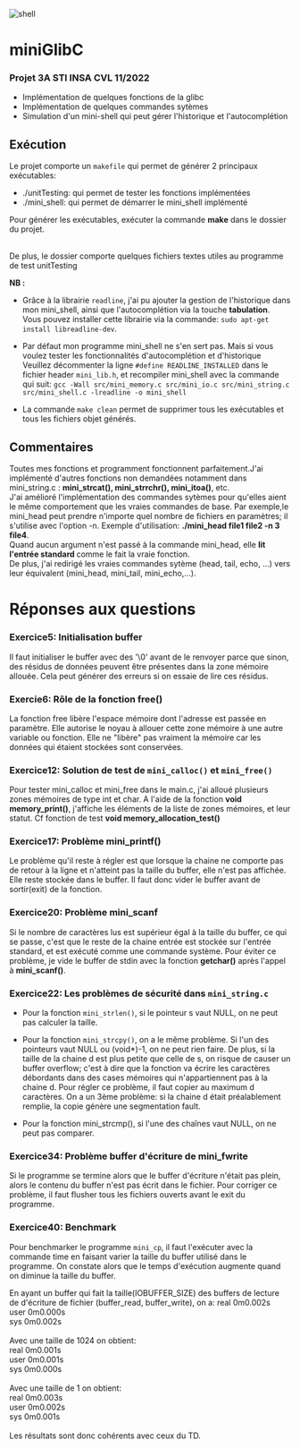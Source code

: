![shell](https://user-images.githubusercontent.com/109469684/202615973-7cb56adf-9892-4efe-b71d-2541a7754faf.png)
# miniGlibC
<h3>Projet 3A STI INSA CVL 11/2022</h3>

<ul>
<li>Implémentation de quelques fonctions de la glibc</li>
<li>Implémentation de quelques commandes sytèmes</li>
<li>Simulation d'un mini-shell qui peut gérer l'historique et l'autocomplétion</li>
</ul>

## Exécution
Le projet comporte un `makefile` qui permet de générer 2 principaux exécutables:
<ul>
<li>./unitTesting: qui permet de tester les fonctions implémentées</li>
<li>./mini_shell: qui permet de démarrer le mini_shell implémenté</li>
</ul>


<p>Pour générer les exécutables, exécuter la commande <strong>make</strong> dans le dossier du projet.</p>
<br>De plus, le dossier comporte quelques fichiers textes utiles au programme de test unitTesting</p>

**NB :** 

- Grâce à la librairie `readline`, j'ai pu ajouter la gestion de l'historique dans mon mini_shell, ainsi que l'autocomplétion via la touche <strong>tabulation</strong>.<br>
Vous pouvez installer cette librairie via la commande: `sudo apt-get install libreadline-dev`. <br>

- Par défaut mon programme mini_shell ne s'en sert pas. Mais si vous voulez tester les fonctionnalités d'autocomplétion et d'historique
Veuillez  décommenter la ligne `#define READLINE_INSTALLED` dans le fichier header `mini_lib.h`, et recompiler mini_shell avec la commande qui suit: `gcc -Wall src/mini_memory.c src/mini_io.c src/mini_string.c  src/mini_shell.c -lreadline -o mini_shell`

- La commande `make clean` permet de supprimer tous les exécutables et tous les fichiers objet générés.


## Commentaires
<p>Toutes mes fonctions et programment fonctionnent parfaitement.J'ai implémenté d'autres fonctions non demandées notamment dans mini_string.c : <strong>mini_strcat(), mini_strrchr(), mini_itoa()</strong>, etc.<br>
J'ai amélioré l'implémentation des commandes sytèmes pour qu'elles aient le même comportement que les vraies commandes de base.
Par exemple,le mini_head peut prendre n'importe quel nombre de fichiers en paramètres; il s'utilise avec l'option -n.
Exemple d'utilisation: <strong>./mini_head file1 file2 -n 3 file4</strong>.<br>
Quand aucun argument n'est passé à la commande mini_head, elle <strong>lit l'entrée standard </strong>comme le fait la vraie fonction.<br>
De plus, j'ai redirigé les vraies commandes sytème (head, tail, echo, ...) vers leur équivalent (mini_head, mini_tail, mini_echo,...).<br>
</p>

# Réponses aux questions

### Exercice5: Initialisation buffer

<p>Il faut initialiser le buffer avec des '\0' avant de le renvoyer parce que sinon, des résidus de données peuvent être présentes dans la zone mémoire allouée. Cela peut générer des erreurs si on essaie de lire ces résidus.</p>

### Exercie6: Rôle de la fonction <strong>free()</strong>

<p>La fonction free libère l'espace mémoire dont l'adresse est passée en paramètre. Elle autorise le noyau à allouer cette zone mémoire à une autre variable ou fonction.
Elle ne "libère" pas vraiment la mémoire car les données qui étaient stockées sont conservées.</p>

### Exercice12: Solution de test de `mini_calloc()` et `mini_free()`

<p>Pour tester mini_calloc et mini_free dans le main.c, j'ai alloué plusieurs zones mémoires de type int et char. A l'aide de la fonction <strong>void memory_print()</strong>, j'affiche les éléments de la liste de zones mémoires, et leur statut.
Cf fonction de test <strong>void memory_allocation_test()</strong>
</p>

### Exercice17: Problème mini_printf()

<p>Le problème qu'il reste à régler est que lorsque la chaine ne comporte pas de retour à la ligne et n'atteint pas la taille du buffer, elle n'est pas affichée. Elle reste stockée dans le buffer. Il faut donc vider le buffer avant de sortir(exit) de la fonction.</p>

### Exercice20: Problème mini_scanf

<p>Si le nombre de caractères lus est supérieur égal à la taille du buffer, ce qui se passe, c'est que le reste de la chaine entrée est stockée sur l'entrée standard, et est exécuté comme une commande système.
Pour éviter ce problème, je vide le buffer de stdin avec la fonction <strong>getchar()</strong> après l'appel à <strong>mini_scanf()</strong>.</p>


### Exercice22: Les problèmes de sécurité dans `mini_string.c`

- Pour la fonction `mini_strlen()`, si le pointeur s vaut NULL, on ne peut pas calculer la taille.

- Pour la fonction `mini_strcpy()`, on a le même problème. Si l'un des pointeurs vaut NULL ou (void*)-1, on ne peut rien faire.
De plus, si la taille de la chaine d est plus petite que celle de s, on risque de causer un buffer overflow; c'est à dire que la fonction va écrire les caractères débordants dans des cases mémoires qui n'appartiennent pas à la chaine d.
Pour régler ce problème, il faut copier au maximum d caractères.
On a un 3ème problème: si la chaine d était préalablement remplie, la copie génère une segmentation fault.

- Pour la fonction mini_strcmp(), si l'une des chaînes vaut NULL, on ne peut pas comparer.


### Exercice34: Problème buffer d'écriture de mini_fwrite

Si le programme se termine alors que le buffer d'écriture n'était pas plein, alors le contenu du buffer n'est pas écrit dans le fichier.
Pour corriger ce problème, il faut flusher tous les fichiers ouverts avant le exit du programme.

### Exercice40: Benchmark

Pour benchmarker le programme `mini_cp`, il faut l'exécuter avec la commande time en faisant varier la taille du buffer utilisé dans le programme.
On constate alors que le temps d'exécution augmente quand on diminue la taille du buffer.

En ayant un buffer qui fait la taille(IOBUFFER_SIZE) des buffers de lecture de d'écriture de fichier (buffer_read, buffer_write), on a:
real    0m0.002s<br>
user    0m0.000s<br>
sys     0m0.002s<br>
<br>
Avec une taille de 1024 on obtient:<br>
real    0m0.001s<br>
user    0m0.001s<br>
sys     0m0.000s<br>
<br>
Avec une taille de 1 on obtient:<br>
real    0m0.003s<br>
user    0m0.002s<br>
sys     0m0.001s<br>
<br>
Les résultats sont donc cohérents avec ceux du TD.

